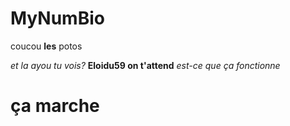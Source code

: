 # MyNumBio

coucou <b>les</b> potos</br>

<a hreflolilol>
  <i>et la ayou tu vois?</i>
  <b> Eloidu59 on t'attend</b>
  <i> est-ce que ça fonctionne</i>
  <h1><impair> ça marche</impair></h1>
